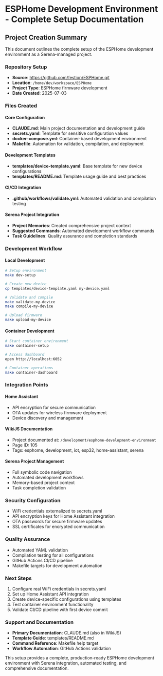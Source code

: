 # ESPHome Development Environment - Complete Setup Documentation

## Project Creation Summary

This document outlines the complete setup of the ESPHome development environment as a Serena-managed project.

### Repository Setup
- **Source**: https://github.com/festion/ESPHome.git
- **Location**: `/home/dev/workspace/ESPHome`
- **Project Type**: ESPHome firmware development
- **Date Created**: 2025-07-03

### Files Created

#### Core Configuration
- **CLAUDE.md**: Main project documentation and development guide
- **secrets.yaml**: Template for sensitive configuration values
- **docker-compose.yml**: Container-based development environment
- **Makefile**: Automation for validation, compilation, and deployment

#### Development Templates
- **templates/device-template.yaml**: Base template for new device configurations
- **templates/README.md**: Template usage guide and best practices

#### CI/CD Integration
- **.github/workflows/validate.yml**: Automated validation and compilation testing

#### Serena Project Integration
- **Project Memories**: Created comprehensive project context
- **Suggested Commands**: Automated development workflow commands
- **Task Guidelines**: Quality assurance and completion standards

### Development Workflow

#### Local Development
```bash
# Setup environment
make dev-setup

# Create new device
cp templates/device-template.yaml my-device.yaml

# Validate and compile
make validate-my-device
make compile-my-device

# Upload firmware
make upload-my-device
```

#### Container Development
```bash
# Start container environment
make container-setup

# Access dashboard
open http://localhost:6052

# Container operations
make container-dashboard
```

### Integration Points

#### Home Assistant
- API encryption for secure communication
- OTA updates for wireless firmware deployment
- Device discovery and management

#### WikiJS Documentation
- Project documented at: `/development/esphome-development-environment`
- Page ID: 105
- Tags: esphome, development, iot, esp32, home-assistant, serena

#### Serena Project Management
- Full symbolic code navigation
- Automated development workflows
- Memory-based project context
- Task completion validation

### Security Configuration
- WiFi credentials externalized to secrets.yaml
- API encryption keys for Home Assistant integration
- OTA passwords for secure firmware updates
- SSL certificates for encrypted communication

### Quality Assurance
- Automated YAML validation
- Compilation testing for all configurations
- GitHub Actions CI/CD pipeline
- Makefile targets for development automation

### Next Steps
1. Configure real WiFi credentials in secrets.yaml
2. Set up Home Assistant API integration
3. Create device-specific configurations using templates
4. Test container environment functionality
5. Validate CI/CD pipeline with first device commit

### Support and Documentation
- **Primary Documentation**: CLAUDE.md (also in WikiJS)
- **Template Guide**: templates/README.md
- **Command Reference**: Makefile help target
- **Workflow Automation**: GitHub Actions validation

This setup provides a complete, production-ready ESPHome development environment with Serena integration, automated testing, and comprehensive documentation.